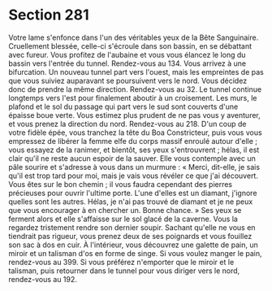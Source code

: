 # Section 281

Votre lame s'enfonce dans l'un des véritables yeux de la Bête Sanguinaire. Cruellement
blessée, celle-ci s'écroule dans son bassin, en se débattant avec fureur. Vous profitez de
l'aubaine et vous vous élancez le long du bassin vers l'entrée du tunnel. Rendez-vous au
134.
Vous arrivez à une bifurcation. Un nouveau tunnel part vers l'ouest, mais les empreintes
de pas que vous suiviez auparavant se poursuivent vers le nord. Vous décidez donc de
prendre la même direction. Rendez-vous au 32.
Le tunnel continue longtemps vers l'est pour finalement aboutir à un croisement. Les
murs, le plafond et le sol du passage qui part vers le sud sont couverts d'une épaisse boue
verte. Vous estimez plus prudent de ne pas vous y aventurer, et vous prenez la direction
du nord. Rendez-vous au 218.
D'un coup de votre fidèle épée, vous tranchez la tête du Boa Constricteur, puis vous vous
empressez de libérer la femme elfe du corps massif enroulé autour d'elle ; vous essayez
de la ranimer, et bientôt, ses yeux s'entrouvrent ; hélas, il est clair qu'il ne reste aucun
espoir de la sauver. Elle vous contemple avec un pâle sourire et s'adresse à vous dans un
murmure : « Merci, dit-elle, je sais qu'il est trop tard pour moi, mais je vais vous révéler
ce que j'ai découvert. Vous êtes sur le bon chemin ; il vous faudra cependant des pierres
précieuses pour ouvrir l'ultime porte. L'une d'elles est un diamant, j'ignore quelles sont les
autres. Hélas, je n'ai pas trouvé de diamant et je ne peux que vous encourager à en
chercher un. Bonne chance. » Ses yeux se ferment alors et elle s'affaisse sur le sol glacé
de la caverne. Vous la regardez tristement rendre son dernier soupir. Sachant qu'elle ne
vous en tiendrait pas rigueur, vous prenez deux de ses poignards et vous fouillez son sac
à dos en cuir. À l'intérieur, vous découvrez une galette de pain, un miroir et un talisman
d'os en forme de singe. Si vous voulez manger le pain, rendez-vous au 399. Si vous
préférez n'emporter que le miroir et le talisman, puis retourner dans le tunnel pour vous
diriger vers le nord, rendez-vous au 192.